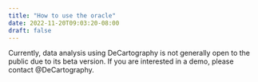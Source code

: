 ```yaml
---
title: "How to use the oracle"
date: 2022-11-20T09:03:20-08:00
draft: false
---
```


Currently, data analysis using DeCartography is not generally open to the public due to its beta version. If you are interested in a demo, please contact @DeCartography.